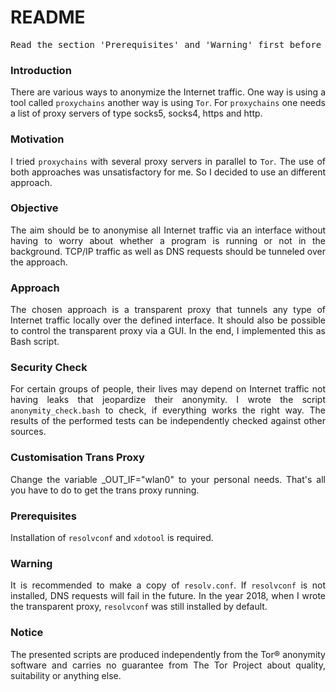 # README

<pre>Read the section 'Prerequisites' and 'Warning' first before using the transparent proxy.</pre>

### Introduction

<p align="justify">There are various ways to anonymize the Internet traffic. One way is using a tool called <code>proxychains</code> another way is using <code>Tor</code>. For <code>proxychains</code> one needs a list of proxy servers of type socks5, socks4, https and http.</p>

### Motivation

<p align="justify">I tried <code>proxychains</code> with several proxy servers in parallel to <code>Tor</code>. The use of both approaches was unsatisfactory for me. So I decided to use an different approach.</p>

### Objective

<p align="justify">The aim should be to anonymise all Internet traffic via an interface without having to worry about whether a program is running or not in the background. TCP/IP traffic as well as DNS requests should be tunneled over the approach.</p>

### Approach

<p align="justify">The chosen approach is a transparent proxy that tunnels any type of Internet traffic locally over the defined interface. It should also be possible to control the transparent proxy via a GUI. In the end, I implemented this as Bash script.</p>

### Security Check

<p align="justify">For certain groups of people, their lives may depend on Internet traffic not having leaks that jeopardize their anonymity. I wrote the script <code>anonymity_check.bash</code> to check, if everything works the right way. The results of the performed tests can be independently checked against other sources.</p>

### Customisation Trans Proxy

<p align="justify">Change the variable _OUT_IF="wlan0" to your personal needs. That's all you have to do to get the trans proxy running.</p>

### Prerequisites

<p align="justify">Installation of <code>resolvconf</code> and <code>xdotool</code> is required.</p>

### Warning

<p align="justify">It is recommended to make a copy of <code>resolv.conf</code>. If <code>resolvconf</code> is not installed, DNS requests will fail in the future. In the year 2018, when I wrote the transparent proxy, <code>resolvconf</code> was still installed by default.</p>

### Notice

<p align="justify">The presented scripts are produced independently from the Tor® anonymity software and carries no guarantee from The Tor Project about quality, suitability or anything else.</p>


